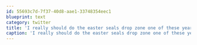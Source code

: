 ```yaml
---
id: 55693c7d-7f37-40d8-aae1-33748354eec1
blueprint: text
category: twitter
title: 'I really should do the easter seals drop zone one of these years'
caption: 'I really should do the easter seals drop zone one of these years'
---
```

